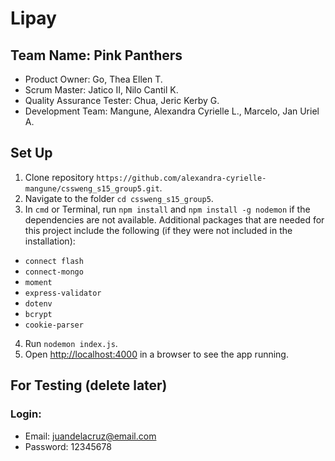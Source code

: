 # Lipay

## Team Name: Pink Panthers
* Product Owner: Go, Thea Ellen T.
* Scrum Master: Jatico II, Nilo Cantil K.
* Quality Assurance Tester: Chua, Jeric Kerby G.
* Development Team: Mangune, Alexandra Cyrielle L., Marcelo, Jan Uriel A.

## Set Up
1. Clone repository `https://github.com/alexandra-cyrielle-mangune/cssweng_s15_group5.git`. 
2. Navigate to the folder `cd cssweng_s15_group5`.
3. In `cmd` or Terminal, run `npm install` and `npm install -g nodemon` if the dependencies are not available.
Additional packages that are needed for this project include the following (if they were not included in the
installation):
* `connect flash`
* `connect-mongo`
* `moment`
* `express-validator`
* `dotenv`
* `bcrypt`
* `cookie-parser`
4. Run `nodemon index.js`.
5. Open [http://localhost:4000]() in a browser to see the app running.

## For Testing (delete later)
### Login:
* Email: juandelacruz@email.com
* Password: 12345678